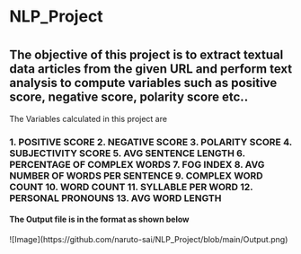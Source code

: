 # NLP_Project
# <h2> The objective of this project is to extract textual data articles from the given URL and perform text analysis to compute variables such as positive score, negative score, polarity score etc.. </h2>
The Variables calculated in this project are <h3> 1.	POSITIVE SCORE
2.	NEGATIVE SCORE
3.	POLARITY SCORE
4.	SUBJECTIVITY SCORE
5.	AVG SENTENCE LENGTH
6.	PERCENTAGE OF COMPLEX WORDS
7.	FOG INDEX
8.	AVG NUMBER OF WORDS PER SENTENCE
9.	COMPLEX WORD COUNT
10.	WORD COUNT
11.	SYLLABLE PER WORD
12.	PERSONAL PRONOUNS
13.	AVG WORD LENGTH
</h3>

<h4> The Output file is in the format as shown below </h4>
![Image](https://github.com/naruto-sai/NLP_Project/blob/main/Output.png)
